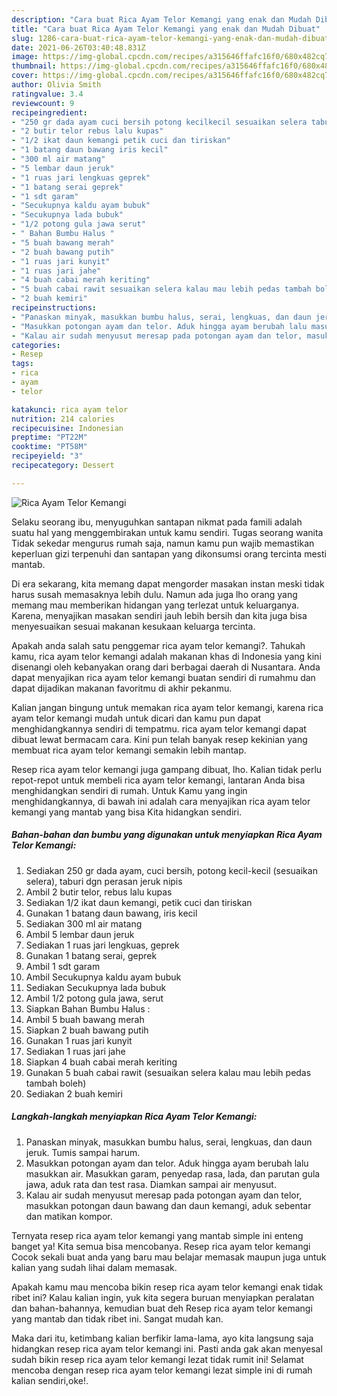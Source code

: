```yaml
---
description: "Cara buat Rica Ayam Telor Kemangi yang enak dan Mudah Dibuat"
title: "Cara buat Rica Ayam Telor Kemangi yang enak dan Mudah Dibuat"
slug: 1286-cara-buat-rica-ayam-telor-kemangi-yang-enak-dan-mudah-dibuat
date: 2021-06-26T03:40:48.831Z
image: https://img-global.cpcdn.com/recipes/a315646ffafc16f0/680x482cq70/rica-ayam-telor-kemangi-foto-resep-utama.jpg
thumbnail: https://img-global.cpcdn.com/recipes/a315646ffafc16f0/680x482cq70/rica-ayam-telor-kemangi-foto-resep-utama.jpg
cover: https://img-global.cpcdn.com/recipes/a315646ffafc16f0/680x482cq70/rica-ayam-telor-kemangi-foto-resep-utama.jpg
author: Olivia Smith
ratingvalue: 3.4
reviewcount: 9
recipeingredient:
- "250 gr dada ayam cuci bersih potong kecilkecil sesuaikan selera taburi dgn perasan jeruk nipis"
- "2 butir telor rebus lalu kupas"
- "1/2 ikat daun kemangi petik cuci dan tiriskan"
- "1 batang daun bawang iris kecil"
- "300 ml air matang"
- "5 lembar daun jeruk"
- "1 ruas jari lengkuas geprek"
- "1 batang serai geprek"
- "1 sdt garam"
- "Secukupnya kaldu ayam bubuk"
- "Secukupnya lada bubuk"
- "1/2 potong gula jawa serut"
- " Bahan Bumbu Halus "
- "5 buah bawang merah"
- "2 buah bawang putih"
- "1 ruas jari kunyit"
- "1 ruas jari jahe"
- "4 buah cabai merah keriting"
- "5 buah cabai rawit sesuaikan selera kalau mau lebih pedas tambah boleh"
- "2 buah kemiri"
recipeinstructions:
- "Panaskan minyak, masukkan bumbu halus, serai, lengkuas, dan daun jeruk. Tumis sampai harum."
- "Masukkan potongan ayam dan telor. Aduk hingga ayam berubah lalu masukkan air. Masukkan garam, penyedap rasa, lada, dan parutan gula jawa, aduk rata dan test rasa. Diamkan sampai air menyusut."
- "Kalau air sudah menyusut meresap pada potongan ayam dan telor, masukkan potongan daun bawang dan daun kemangi, aduk sebentar dan matikan kompor."
categories:
- Resep
tags:
- rica
- ayam
- telor

katakunci: rica ayam telor 
nutrition: 214 calories
recipecuisine: Indonesian
preptime: "PT22M"
cooktime: "PT58M"
recipeyield: "3"
recipecategory: Dessert

---
```



![Rica Ayam Telor Kemangi](https://img-global.cpcdn.com/recipes/a315646ffafc16f0/680x482cq70/rica-ayam-telor-kemangi-foto-resep-utama.jpg)

Selaku seorang ibu, menyuguhkan santapan nikmat pada famili adalah suatu hal yang menggembirakan untuk kamu sendiri. Tugas seorang  wanita Tidak sekedar mengurus rumah saja, namun kamu pun wajib memastikan keperluan gizi terpenuhi dan santapan yang dikonsumsi orang tercinta mesti mantab.

Di era  sekarang, kita memang dapat mengorder masakan instan meski tidak harus susah memasaknya lebih dulu. Namun ada juga lho orang yang memang mau memberikan hidangan yang terlezat untuk keluarganya. Karena, menyajikan masakan sendiri jauh lebih bersih dan kita juga bisa menyesuaikan sesuai makanan kesukaan keluarga tercinta. 



Apakah anda salah satu penggemar rica ayam telor kemangi?. Tahukah kamu, rica ayam telor kemangi adalah makanan khas di Indonesia yang kini disenangi oleh kebanyakan orang dari berbagai daerah di Nusantara. Anda dapat menyajikan rica ayam telor kemangi buatan sendiri di rumahmu dan dapat dijadikan makanan favoritmu di akhir pekanmu.

Kalian jangan bingung untuk memakan rica ayam telor kemangi, karena rica ayam telor kemangi mudah untuk dicari dan kamu pun dapat menghidangkannya sendiri di tempatmu. rica ayam telor kemangi dapat dibuat lewat bermacam cara. Kini pun telah banyak resep kekinian yang membuat rica ayam telor kemangi semakin lebih mantap.

Resep rica ayam telor kemangi juga gampang dibuat, lho. Kalian tidak perlu repot-repot untuk membeli rica ayam telor kemangi, lantaran Anda bisa menghidangkan sendiri di rumah. Untuk Kamu yang ingin menghidangkannya, di bawah ini adalah cara menyajikan rica ayam telor kemangi yang mantab yang bisa Kita hidangkan sendiri.

<!--inarticleads1-->

##### Bahan-bahan dan bumbu yang digunakan untuk menyiapkan Rica Ayam Telor Kemangi:

1. Sediakan 250 gr dada ayam, cuci bersih, potong kecil-kecil (sesuaikan selera), taburi dgn perasan jeruk nipis
1. Ambil 2 butir telor, rebus lalu kupas
1. Sediakan 1/2 ikat daun kemangi, petik cuci dan tiriskan
1. Gunakan 1 batang daun bawang, iris kecil
1. Sediakan 300 ml air matang
1. Ambil 5 lembar daun jeruk
1. Sediakan 1 ruas jari lengkuas, geprek
1. Gunakan 1 batang serai, geprek
1. Ambil 1 sdt garam
1. Ambil Secukupnya kaldu ayam bubuk
1. Sediakan Secukupnya lada bubuk
1. Ambil 1/2 potong gula jawa, serut
1. Siapkan  Bahan Bumbu Halus :
1. Ambil 5 buah bawang merah
1. Siapkan 2 buah bawang putih
1. Gunakan 1 ruas jari kunyit
1. Sediakan 1 ruas jari jahe
1. Siapkan 4 buah cabai merah keriting
1. Gunakan 5 buah cabai rawit (sesuaikan selera kalau mau lebih pedas tambah boleh)
1. Sediakan 2 buah kemiri




<!--inarticleads2-->

##### Langkah-langkah menyiapkan Rica Ayam Telor Kemangi:

1. Panaskan minyak, masukkan bumbu halus, serai, lengkuas, dan daun jeruk. Tumis sampai harum.
1. Masukkan potongan ayam dan telor. Aduk hingga ayam berubah lalu masukkan air. Masukkan garam, penyedap rasa, lada, dan parutan gula jawa, aduk rata dan test rasa. Diamkan sampai air menyusut.
1. Kalau air sudah menyusut meresap pada potongan ayam dan telor, masukkan potongan daun bawang dan daun kemangi, aduk sebentar dan matikan kompor.




Ternyata resep rica ayam telor kemangi yang mantab simple ini enteng banget ya! Kita semua bisa mencobanya. Resep rica ayam telor kemangi Cocok sekali buat anda yang baru mau belajar memasak maupun juga untuk kalian yang sudah lihai dalam memasak.

Apakah kamu mau mencoba bikin resep rica ayam telor kemangi enak tidak ribet ini? Kalau kalian ingin, yuk kita segera buruan menyiapkan peralatan dan bahan-bahannya, kemudian buat deh Resep rica ayam telor kemangi yang mantab dan tidak ribet ini. Sangat mudah kan. 

Maka dari itu, ketimbang kalian berfikir lama-lama, ayo kita langsung saja hidangkan resep rica ayam telor kemangi ini. Pasti anda gak akan menyesal sudah bikin resep rica ayam telor kemangi lezat tidak rumit ini! Selamat mencoba dengan resep rica ayam telor kemangi lezat simple ini di rumah kalian sendiri,oke!.

